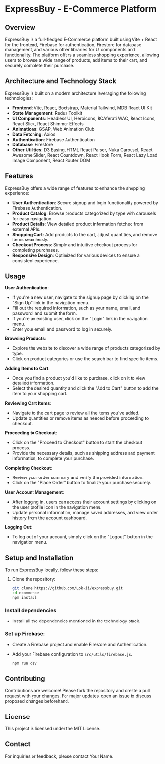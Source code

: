 # ExpressBuy - E-Commerce Platform

## Overview
ExpressBuy is a full-fledged E-Commerce platform built using Vite + React for the frontend, Firebase for authentication, Firestore for database management, and various other libraries for UI components and functionality. The platform offers a seamless shopping experience, allowing users to browse a wide range of products, add items to their cart, and securely complete their purchase.

## Architecture and Technology Stack
ExpressBuy is built on a modern architecture leveraging the following technologies:
- **Frontend**: Vite, React, Bootstrap, Material Tailwind, MDB React UI Kit
- **State Management**: Redux Toolkit
- **UI Components**: Headless UI, Heroicons, RCAferati WAC, React Icons, React Slick, React Shimmer Effects
- **Animations**: GSAP, Web Animation Club
- **Data Fetching**: Axios
- **Authentication**: Firebase Authentication
- **Database**: Firestore
- **Other Utilities**: D3 Easing, HTML React Parser, Nuka Carousel, React Awesome Slider, React Countdown, React Hook Form, React Lazy Load Image Component, React Router DOM

## Features
ExpressBuy offers a wide range of features to enhance the shopping experience:
- **User Authentication**: Secure signup and login functionality powered by Firebase Authentication.
- **Product Catalog**: Browse products categorized by type with carousels for easy navigation.
- **Product Details**: View detailed product information fetched from external APIs.
- **Shopping Cart**: Add products to the cart, adjust quantities, and remove items seamlessly.
- **Checkout Process**: Simple and intuitive checkout process for completing purchases.
- **Responsive Design**: Optimized for various devices to ensure a consistent experience.

## Usage
**User Authentication**:
- If you're a new user, navigate to the signup page by clicking on the "Sign Up" link in the navigation menu.
- Fill out the required information, such as your name, email, and password, and submit the form.
- If you're an existing user, click on the "Login" link in the navigation menu.
- Enter your email and password to log in securely.

**Browsing Products**:
- Explore the website to discover a wide range of products categorized by type.
- Click on product categories or use the search bar to find specific items.

**Adding Items to Cart**:
- Once you find a product you'd like to purchase, click on it to view detailed information.
- Select the desired quantity and click the "Add to Cart" button to add the item to your shopping cart.

**Reviewing Cart Items**:
- Navigate to the cart page to review all the items you've added.
- Update quantities or remove items as needed before proceeding to checkout.

**Proceeding to Checkout**:
- Click on the "Proceed to Checkout" button to start the checkout process.
- Provide the necessary details, such as shipping address and payment information, to complete your purchase.

**Completing Checkout**:
- Review your order summary and verify the provided information.
- Click on the "Place Order" button to finalize your purchase securely.

**User Account Management**:
- After logging in, users can access their account settings by clicking on the user profile icon in the navigation menu.
- Update personal information, manage saved addresses, and view order history from the account dashboard.

**Logging Out**:
- To log out of your account, simply click on the "Logout" button in the navigation menu.

## Setup and Installation
To run ExpressBuy locally, follow these steps:
1. Clone the repository:
   ```bash
   git clone https://github.com/Lok-ii/expressbuy.git
   cd ecommerce
   npm install
### Install dependencies
  - Install all the dependencies mentioned in the technology stack.
### Set up Firebase:
- Create a Firebase project and enable Firestore and Authentication.
- Add your Firebase configuration to `src/utils/firebase.js`.

  ```bash
  npm run dev

## Contributing
Contributions are welcome! Please fork the repository and create a pull request with your changes. For major updates, open an issue to discuss proposed changes beforehand.

## License
This project is licensed under the MIT License.

## Contact
For inquiries or feedback, please contact Your Name.

